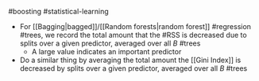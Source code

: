 #boosting #statistical-learning 

- For [[Bagging|bagged]]/[[Random forests|random forest]] #regression #trees, we record the total amount that the #RSS is decreased due to splits over a given predictor, averaged over all $B$ #trees
	- A large value indicates an important predictor
- Do a similar thing by averaging the total amount the [[Gini Index]] is decreased by splits over a given predictor, averaged over all $B$ #trees